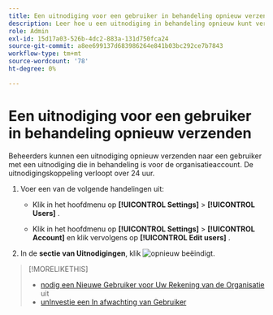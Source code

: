 ```yaml
---
title: Een uitnodiging voor een gebruiker in behandeling opnieuw verzenden
description: Leer hoe u een uitnodiging in behandeling opnieuw kunt verzenden.
role: Admin
exl-id: 15d17a03-526b-4dc2-883a-131d750fca24
source-git-commit: a8ee699137d683986264e841b03bc292ce7b7843
workflow-type: tm+mt
source-wordcount: '78'
ht-degree: 0%

---
```


# Een uitnodiging voor een gebruiker in behandeling opnieuw verzenden

Beheerders kunnen een uitnodiging opnieuw verzenden naar een gebruiker met een uitnodiging die in behandeling is voor de organisatieaccount. De uitnodigingskoppeling verloopt over 24 uur.

1. Voer een van de volgende handelingen uit:

   * Klik in het hoofdmenu op **[!UICONTROL Settings]** > **[!UICONTROL Users]** .

   * Klik in het hoofdmenu op **[!UICONTROL Settings]** > **[!UICONTROL Account]** en klik vervolgens op **[!UICONTROL Edit users]** .

1. In de **sectie van Uitnodigingen**, klik ![ opnieuw beëindigt ](/help/dsp/assets/resend.png).

>[!MORELIKETHIS]
>
>* [ nodig een Nieuwe Gebruiker voor Uw Rekening van de Organisatie ](user-invite.md) uit
>* [ unInvestie een In afwachting van Gebruiker ](user-uninvite.md)

<!-- >* [Edit User Permissions or Delete a User](user-edit.md) -->
